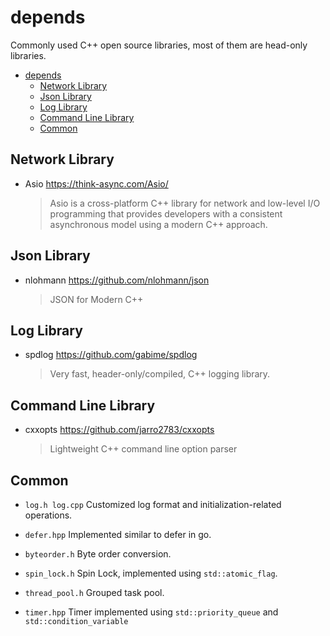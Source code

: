 # depends
Commonly used C++ open source libraries, most of them are head-only libraries.

* [depends](#depends)
  * [Network Library](#network-library)
  * [Json Library](#json-library)
  * [Log Library](#log-library)
  * [Command Line Library](#command-line-library)
  * [Common](#common)

## Network Library

- Asio https://think-async.com/Asio/

  > Asio is a cross-platform C++ library for network and low-level I/O programming that provides developers with a consistent asynchronous model using a modern C++ approach.

## Json Library

- nlohmann https://github.com/nlohmann/json

  > JSON for Modern C++

## Log Library

- spdlog https://github.com/gabime/spdlog

  > Very fast, header-only/compiled, C++ logging library.

## Command Line Library

- cxxopts https://github.com/jarro2783/cxxopts

  > Lightweight C++ command line option parser

## Common

- `log.h log.cpp` Customized log format and initialization-related operations.

- `defer.hpp` Implemented similar to defer in go.

- `byteorder.h` Byte order conversion.

- `spin_lock.h` Spin Lock, implemented using `std::atomic_flag`.

- `thread_pool.h` Grouped task pool.

- `timer.hpp` Timer implemented using `std::priority_queue` and `std::condition_variable`
